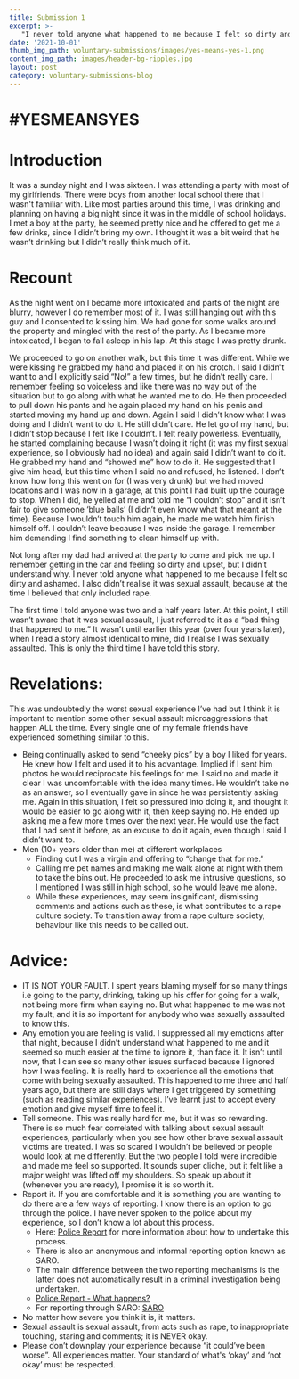 ```yaml
---
title: Submission 1 
excerpt: >-
   "I never told anyone what happened to me because I felt so dirty and ashamed." 
date: '2021-10-01'
thumb_img_path: voluntary-submissions/images/yes-means-yes-1.png
content_img_path: images/header-bg-ripples.jpg
layout: post
category: voluntary-submissions-blog
---
```

# #YESMEANSYES

# Introduction

It was a sunday night and I was sixteen. I was attending a party with most of my girlfriends. There were boys from another local school there that I wasn't familiar with. Like most parties around this time, I was drinking and planning on having a big night since it was in the middle of school holidays. I met a boy at the party, he seemed pretty nice and he offered to get me a few drinks, since I didn’t bring my own. I thought it was a bit weird that he wasn’t drinking but I didn’t really think much of it. 

# Recount

As the night went on I became more intoxicated and parts of the night are blurry, however I do remember most of it. I was still hanging out with this guy and I consented to kissing him. We had gone for some walks around the property and mingled with the rest of the party. As I became more intoxicated, I began to fall asleep in his lap. At this stage I was pretty drunk.

We proceeded to go on another walk, but this time it was different. While we were kissing he grabbed my hand and placed it on his crotch. I said I didn't want to and I explicitly said “No!” a few times, but he didn’t really care. I remember feeling so voiceless and like there was no way out of the situation but to go along with what he wanted me to do. He then proceeded to pull down his pants and he again placed my hand on his penis and started moving my hand up and down. Again I said I didn’t know what I was doing and I didn’t want to do it. He still didn’t care. He let go of my hand, but I didn’t stop because I felt like I couldn’t. I felt really powerless. Eventually, he started complaining because I wasn’t doing it right (it was my first sexual experience, so I obviously had no idea) and again said I didn’t want to do it. He grabbed my hand and “showed me” how to do it. He suggested that I give him head, but this time when I said no and refused, he listened. I don’t know how long this went on for (I was very drunk) but we had moved locations and I was now in a garage, at this point I had built up the courage to stop. When I did, he yelled at me and told me “I couldn’t stop” and it isn’t fair to give someone ‘blue balls’ (I didn’t even know what that meant at the time). Because I wouldn’t touch him again, he made me watch him finish himself off. I couldn’t leave because I was inside the garage. I remember him demanding I find something to clean himself up with. 

Not long after my dad had arrived at the party to come and pick me up. I remember getting in the car and feeling so dirty and upset, but I didn’t understand why. I never told anyone what happened to me because I felt so dirty and ashamed. I also didn’t realise it was sexual assault, because at the time I believed that only included rape. 

The first time I told anyone was two and a half years later. At this point, I still wasn’t aware that it was sexual assault, I just referred to it as a “bad thing that happened to me.” It wasn’t until earlier this year (over four years later), when I read a story almost identical to mine, did I realise I was sexually assaulted. This is only the third time I have told this story. 


# Revelations:

This was undoubtedly the worst sexual experience I’ve had but I think it is important to mention some other sexual assault microaggressions that happen ALL the time. Every single one of my female friends have experienced something similar to this. 

+ Being continually asked to send “cheeky pics” by a boy I liked for years. He knew how I felt and used it to his advantage. Implied if I sent him photos he would reciprocate his feelings for me. I said no and made it clear I was uncomfortable with the idea many times. He wouldn’t take no as an answer, so I eventually gave in since he was persistently asking me. Again in this situation, I felt so pressured into doing it, and thought it would be easier to go along with it, then keep saying no. He ended up asking me a few more times over the next year. He would use the fact that I had sent it before, as an excuse to do it again, even though I said I didn’t want to. 
+ Men (10+ years older than me) at different workplaces
	+ Finding out I was a virgin and offering to “change that for me.”
	+ Calling me pet names and making me walk alone at night with them to take the bins out. He proceeded to ask me intrusive questions, so I mentioned I was still in high school, so he would leave me alone. 
	+ While these experiences, may seem insignificant, dismissing comments and actions such as these, is what contributes to a rape culture society. To transition away from a rape culture society, behaviour like this needs to be called out. 


# Advice:

+ IT IS NOT YOUR FAULT. I spent years blaming myself for so many things i.e going to the party, drinking, taking up his offer for going for a walk, not being more firm when saying no. But what happened to me was not my fault, and it is so important for anybody who was sexually assaulted to know this. 
+ Any emotion you are feeling is valid. I suppressed all my emotions after that night, because I didn’t understand what happened to me and it seemed so much easier at the time to ignore it, than face it. It isn’t until now, that I can see so many other issues surfaced because I ignored how I was feeling. It is really hard to experience all the emotions that come with being sexually assaulted. This happened to me three and half years ago, but there are still days where I get triggered by something (such as reading similar experiences). I’ve learnt just to accept every emotion and give myself time to feel it. 
+ Tell someone. This was really hard for me, but it was so rewarding. There is so much fear correlated with talking about sexual assault experiences, particularly when you see how other brave sexual assault victims are treated. I was so scared I wouldn’t be believed or people would look at me differently. But the two people I told were incredible and made me feel so supported. It sounds super cliche, but it felt like a major weight was lifted off my shoulders. So speak up about it (whenever you are ready), I promise it is so worth it.  
+ Report it. If you are comfortable and it is something you are wanting to do there are a few ways of reporting. I know there is an option to go through the police. I have never spoken to the police about my experience, so I don’t know a lot about this process. 
	+ Here: [Police Report](https://www.police.nsw.gov.au/crime/sex_crimes/adult_sexual_assault) for more information about how to undertake this process. 
	+ There is also an anonymous and informal reporting option known as SARO. 
	+ The main difference between the two reporting mechanisms is the latter does not automatically result in a criminal investigation being undertaken. 
	+ [Police Report - What happens?](https://www.police.nsw.gov.au/crime/sex_crimes/adult_sexual_assault/sexual_assault_categories/what_happens_to_your_report)
	+ For reporting through SARO: [SARO](https://www.police.nsw.gov.au/__data/assets/pdf_file/0009/475794/SARO_Form_200213.pdf.)  
+ No matter how severe you think it is, it matters. 
+ Sexual assault is sexual assault, from acts such as rape, to inappropriate touching, staring and comments; it is NEVER okay. 
+ Please don’t downplay your experience because “it could’ve been worse”. All experiences matter. Your standard of what's ‘okay’ and ‘not okay’ must be respected.

